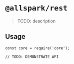 # `@allspark/rest`

> TODO: description

## Usage

```
const core = require('core');

// TODO: DEMONSTRATE API
```
